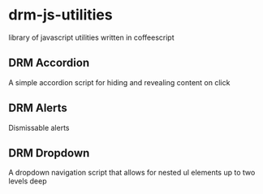 drm-js-utilities
================

library of javascript utilities written in coffeescript

## DRM Accordion

A simple accordion script for hiding and revealing content on click

## DRM Alerts

Dismissable alerts

## DRM Dropdown

A dropdown navigation script that allows for nested ul elements up to two levels deep